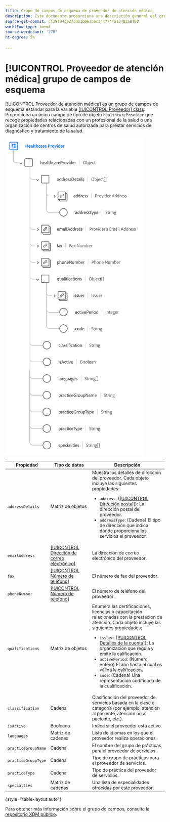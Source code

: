 ```yaml
---
title: Grupo de campos de esquema de proveedor de atención médica
description: Este documento proporciona una descripción general del grupo de campos de esquema del proveedor de atención médica.
source-git-commit: cf39f943e27cd11b0eabbc344774fa12482a8f92
workflow-type: tm+mt
source-wordcount: '270'
ht-degree: 5%

---
```


# [!UICONTROL Proveedor de atención médica] grupo de campos de esquema

[!UICONTROL Proveedor de atención médica] es un grupo de campos de esquema estándar para la variable [[!UICONTROL Proveedor] class](../../classes/provider.md). Proporciona un único campo de tipo de objeto `healthcareProvider` que recoge propiedades relacionadas con un profesional de la salud o una organización de centros de salud autorizada para prestar servicios de diagnóstico y tratamiento de la salud.

![](../../images/field-groups/healthcare-provider.png)

| Propiedad | Tipo de datos | Descripción |
| --- | --- | --- |
| `addressDetails` | Matriz de objetos | Muestra los detalles de dirección del proveedor. Cada objeto incluye las siguientes propiedades: <ul><li>`address`: ([[!UICONTROL Dirección postal]](../../data-types/postal-address.md)): La dirección postal del proveedor.</li><li>`addressType`: (Cadena) El tipo de dirección que indica dónde proporciona los servicios el proveedor.</li></ul> |
| `emailAddress` | [[!UICONTROL Dirección de correo electrónico]](../../data-types/email-address.md) | La dirección de correo electrónico del proveedor. |
| `fax` | [[!UICONTROL Número de teléfono]](../../data-types/phone-number.md) | El número de fax del proveedor. |
| `phoneNumber` | [[!UICONTROL Número de teléfono]](../../data-types/phone-number.md) | El número de teléfono del proveedor. |
| `qualifications` | Matriz de objetos | Enumera las certificaciones, licencias o capacitación relacionadas con la prestación de atención. Cada objeto incluye las siguientes propiedades: <ul><li>`issuer`: ([[!UICONTROL Detalles de la cuenta]](../../data-types/account-details.md)): La organización que regula y emite la calificación.</li><li>`activePeriod`: (Número entero) El año hasta el cual es válida la calificación.</li><li>`code`: (Cadena) Una representación codificada de la cualificación.</li></ul> |
| `classification` | Cadena | Clasificación del proveedor de servicios basada en la clase o categoría (por ejemplo, atención al paciente, atención no al paciente, etc.). |
| `isActive` | Booleano | Indica si el proveedor está activo. |
| `languages` | Matriz de cadenas | Lista de idiomas en los que el proveedor realiza operaciones. |
| `practiceGroupName` | Cadena | El nombre del grupo de prácticas para el proveedor de servicios. |
| `practiceGroupType` | Cadena | Tipo de grupo de prácticas para el proveedor de servicios. |
| `practiceType` | Cadena | Tipo de práctica del proveedor de servicios. |
| `specialties` | Matriz de cadenas | Una lista de especialidades ofrecidas por este proveedor. |

{style=&quot;table-layout:auto&quot;}

Para obtener más información sobre el grupo de campos, consulte la [repositorio XDM público](https://github.com/adobe/xdm/blob/master/components/fieldgroups/provider/healthcare-provider-details.schema.json).
